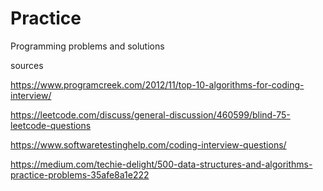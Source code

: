 # Practice

Programming problems and solutions

sources

https://www.programcreek.com/2012/11/top-10-algorithms-for-coding-interview/

https://leetcode.com/discuss/general-discussion/460599/blind-75-leetcode-questions

https://www.softwaretestinghelp.com/coding-interview-questions/

https://medium.com/techie-delight/500-data-structures-and-algorithms-practice-problems-35afe8a1e222
